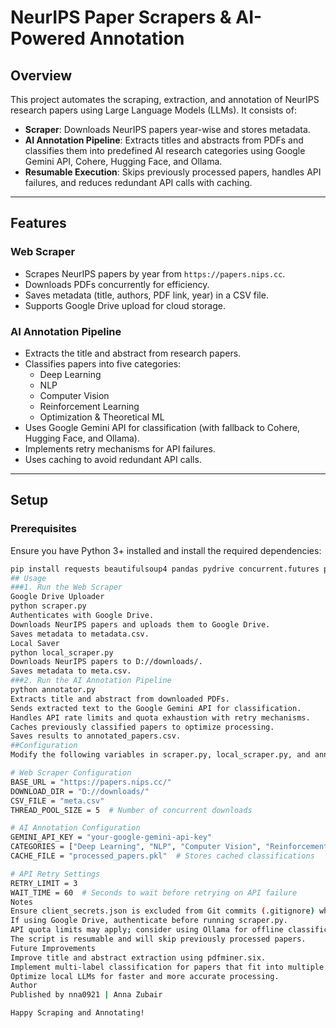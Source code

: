 # NeurIPS Paper Scrapers & AI-Powered Annotation

## Overview
This project automates the scraping, extraction, and annotation of NeurIPS research papers using Large Language Models (LLMs). It consists of:

- **Scraper**: Downloads NeurIPS papers year-wise and stores metadata.
- **AI Annotation Pipeline**: Extracts titles and abstracts from PDFs and classifies them into predefined AI research categories using Google Gemini API, Cohere, Hugging Face, and Ollama.
- **Resumable Execution**: Skips previously processed papers, handles API failures, and reduces redundant API calls with caching.

---

## Features

### Web Scraper
- Scrapes NeurIPS papers by year from `https://papers.nips.cc`.
- Downloads PDFs concurrently for efficiency.
- Saves metadata (title, authors, PDF link, year) in a CSV file.
- Supports Google Drive upload for cloud storage.

### AI Annotation Pipeline
- Extracts the title and abstract from research papers.
- Classifies papers into five categories:  
  - Deep Learning
  - NLP
  - Computer Vision
  - Reinforcement Learning
  - Optimization & Theoretical ML
- Uses Google Gemini API for classification (with fallback to Cohere, Hugging Face, and Ollama).
- Implements retry mechanisms for API failures.
- Uses caching to avoid redundant API calls.

---

## Setup

### Prerequisites
Ensure you have Python 3+ installed and install the required dependencies:

```bash
pip install requests beautifulsoup4 pandas pydrive concurrent.futures pdfplumber google-generativeai cohere pickle-mixin
## Usage
###1. Run the Web Scraper
Google Drive Uploader
python scraper.py
Authenticates with Google Drive.
Downloads NeurIPS papers and uploads them to Google Drive.
Saves metadata to metadata.csv.
Local Saver
python local_scraper.py
Downloads NeurIPS papers to D://downloads/.
Saves metadata to meta.csv.
###2. Run the AI Annotation Pipeline
python annotator.py
Extracts title and abstract from downloaded PDFs.
Sends extracted text to the Google Gemini API for classification.
Handles API rate limits and quota exhaustion with retry mechanisms.
Caches previously classified papers to optimize processing.
Saves results to annotated_papers.csv.
##Configuration
Modify the following variables in scraper.py, local_scraper.py, and annotator.py as needed:

# Web Scraper Configuration
BASE_URL = "https://papers.nips.cc/"
DOWNLOAD_DIR = "D://downloads/"
CSV_FILE = "meta.csv"
THREAD_POOL_SIZE = 5  # Number of concurrent downloads

# AI Annotation Configuration
GEMINI_API_KEY = "your-google-gemini-api-key"
CATEGORIES = ["Deep Learning", "NLP", "Computer Vision", "Reinforcement Learning", "Optimization & Theoretical ML"]
CACHE_FILE = "processed_papers.pkl"  # Stores cached classifications

# API Retry Settings
RETRY_LIMIT = 3
WAIT_TIME = 60  # Seconds to wait before retrying on API failure
Notes
Ensure client_secrets.json is excluded from Git commits (.gitignore) when using Google Drive API.
If using Google Drive, authenticate before running scraper.py.
API quota limits may apply; consider using Ollama for offline classification.
The script is resumable and will skip previously processed papers.
Future Improvements
Improve title and abstract extraction using pdfminer.six.
Implement multi-label classification for papers that fit into multiple categories.
Optimize local LLMs for faster and more accurate processing.
Author
Published by nna0921 | Anna Zubair

Happy Scraping and Annotating!


